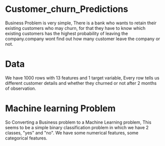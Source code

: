 # Customer_churn_Predictions
Business Problem is very simple, There is a bank who wants to retain their existing customers who may churn, for that they have to know which existing customers has the highest probability of leaving the company.company wont find out how many customer leave the company or not.

# Data
We have 1000 rows with 13 features and 1 target variable, Every row tells us different customer details and whether they churned or not after 2 months of observation.

# Machine learning Problem
So Converting a Business problem to a Machine Learning problem, This seems to be a simple binary classification problem in which we have 2 classes, "yes" and "no".
We have some numerical features, some categorical features.
